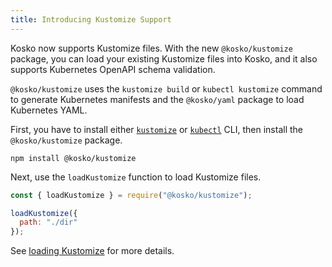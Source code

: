 ```yaml
---
title: Introducing Kustomize Support
---
```


Kosko now supports Kustomize files. With the new `@kosko/kustomize` package, you can load your existing Kustomize files into Kosko, and it also supports Kubernetes OpenAPI schema validation.

`@kosko/kustomize` uses the `kustomize build` or `kubectl kustomize` command to generate Kubernetes manifests and the `@kosko/yaml` package to load Kubernetes YAML.

First, you have to install either [`kustomize`](https://kubectl.docs.kubernetes.io/installation/kustomize/) or [`kubectl`](https://kubectl.docs.kubernetes.io/installation/kubectl/) CLI, then install the `@kosko/kustomize` package.

```shell
npm install @kosko/kustomize
```

Next, use the `loadKustomize` function to load Kustomize files.

```js
const { loadKustomize } = require("@kosko/kustomize");

loadKustomize({
  path: "./dir"
});
```

See [loading Kustomize](/docs/components/loading-kustomize) for more details.
